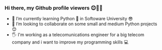 ### Hi there, my Github profile viewers 😊🙋‍♂️

- 🌱 I’m currently learning Python 🐍 in Softoware University 😎
- 👯 I’m looking to collaborate on some small and medium Python projects 😊
- 🖐 I'm working as a telecomunications engineer for a big telecom company and i want to improve my programming skills 💻


